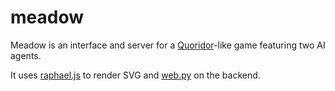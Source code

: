 meadow
==========

Meadow is an interface and server for a [Quoridor](https://en.wikipedia.org/wiki/Quoridor)-like game featuring two AI agents.

It uses [raphael.js](http://raphaeljs.com) to render SVG and [web.py](http://webpy.org) on the backend.